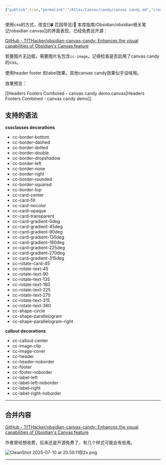 ```yaml
---
{"publish":true,"permalink":"/Atlas/Canvas/candy/canvas candy.md","created":"2025-06-23","modified":"2025-08-27","cssclasses":""}
---
```



使用css的方式，改变[[🍀 花园导览/🧰 本库指南/Obsidian/obsidian相关笔记/obsidian canvas]]的界面表现，已经免费且开源：

[GitHub - TfTHacker/obsidian-canvas-candy: Enhances the visual capabilities of Obsidian's Canvas feature](https://github.com/TfTHacker/obsidian-canvas-candy)

若要图片无边框，需要图片名包含`cc-image`。记得检查是否启用了canvas candy的css。

使用header footer 和label效果。其他canvas candy效果似乎没啥用。

效果预览：

[[Headers Footers Combined - canvas candy demo.canvas|Headers Footers Combined - canvas candy demo]]

## 支持的语法

**cssclasses decorations**
- cc-border-bottom
- cc-border-dashed
- cc-border-dotted
- cc-border-double
- cc-border-dropshadow
- cc-border-left
- cc-border-none
- cc-border-right
- cc-border-rounded
- cc-border-squared
- cc-border-top
- cc-card-center
- cc-card-fill
- cc-card-nocolor
- cc-card-opaque
- cc-card-transparent
- cc-card-gradient-0deg
- cc-card-gradient-45deg
- cc-card-gradient-90deg
- cc-card-gradient-135deg
- cc-card-gradient-180deg
- cc-card-gradient-225deg
- cc-card-gradient-270deg
- cc-card-gradient-315deg
- cc-rotate-card-45
- cc-rotate-text-45
- cc-rotate-text-90
- cc-rotate-text-135
- cc-rotate-text-180
- cc-rotate-text-225
- cc-rotate-text-270
- cc-rotate-text-315
- cc-rotate-text-360
- cc-shape-circle
- cc-shape-parallelogram
- cc-shape-parallelogram-right

**callout decorations**
- cc-callout-center
- cc-image-clip
- cc-image-cover
- cc-header
- cc-header-noborder
- cc-footer
- cc-footer-noborder
- cc-label-left
- cc-label-left-noborder
- cc-label-right
- cc-label-right-noborder

---

## 合并内容

[GitHub - TfTHacker/obsidian-canvas-candy: Enhances the visual capabilities of Obsidian's Canvas feature](https://github.com/TfTHacker/obsidian-canvas-candy)

作者曾经想收费，后来还是开源免费了，有几个样式可能会有些用。

![CleanShot 2025-07-10 at 20.59.11@2x.png](https://pub-pic.oldwinter.top/2025/07/42bd2f3bb6759e82711c6ddfe0696c54.png)

---
